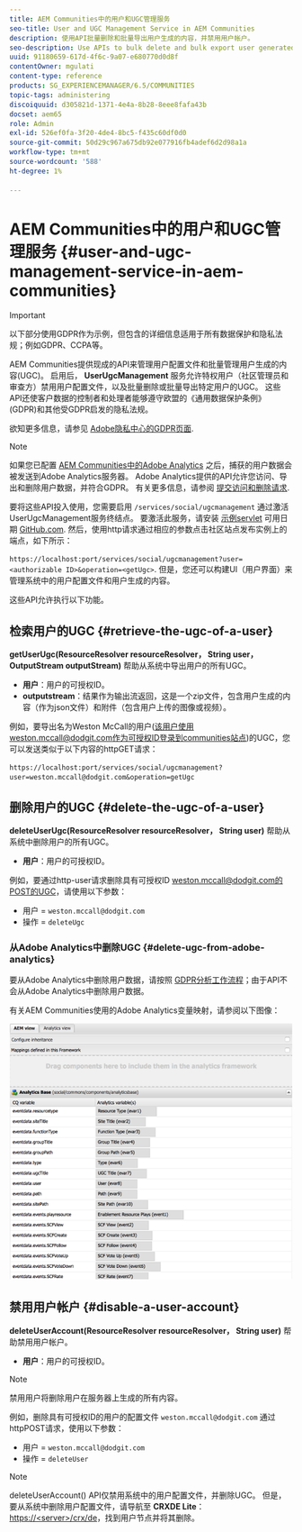 ```yaml
---
title: AEM Communities中的用户和UGC管理服务
seo-title: User and UGC Management Service in AEM Communities
description: 使用API批量删除和批量导出用户生成的内容，并禁用用户帐户。
seo-description: Use APIs to bulk delete and bulk export user generated content, and disable user account.
uuid: 91180659-617d-4f6c-9a07-e680770d0d8f
contentOwner: mgulati
content-type: reference
products: SG_EXPERIENCEMANAGER/6.5/COMMUNITIES
topic-tags: administering
discoiquuid: d305821d-1371-4e4a-8b28-8eee8fafa43b
docset: aem65
role: Admin
exl-id: 526ef0fa-3f20-4de4-8bc5-f435c60df0d0
source-git-commit: 50d29c967a675db92e077916fb4adef6d2d98a1a
workflow-type: tm+mt
source-wordcount: '588'
ht-degree: 1%

---
```


# AEM Communities中的用户和UGC管理服务 {#user-and-ugc-management-service-in-aem-communities}

>[!IMPORTANT]
>
>以下部分使用GDPR作为示例，但包含的详细信息适用于所有数据保护和隐私法规；例如GDPR、CCPA等。

AEM Communities提供现成的API来管理用户配置文件和批量管理用户生成的内容(UGC)。 启用后， **UserUgcManagement** 服务允许特权用户（社区管理员和审查方）禁用用户配置文件，以及批量删除或批量导出特定用户的UGC。 这些API还使客户数据的控制者和处理者能够遵守欧盟的《通用数据保护条例》(GDPR)和其他受GDPR启发的隐私法规。

欲知更多信息，请参见 [Adobe隐私中心的GDPR页面](https://www.adobe.com/privacy/general-data-protection-regulation.html).

>[!NOTE]
>
>如果您已配置 [AEM Communities中的Adobe Analytics](/help/communities/analytics.md) 之后，捕获的用户数据会被发送到Adobe Analytics服务器。 Adobe Analytics提供的API允许您访问、导出和删除用户数据，并符合GDPR。 有关更多信息，请参阅 [提交访问和删除请求](https://experienceleague.adobe.com/docs/analytics/admin/data-governance/gdpr-submit-access-delete.html).

要将这些API投入使用，您需要启用 `/services/social/ugcmanagement` 通过激活UserUgcManagement服务终结点。 要激活此服务，请安装 [示例servlet](https://github.com/Adobe-Marketing-Cloud/aem-communities-ugc-migration/tree/main/bundles/communities-ugc-management-servlet) 可用日期 [GitHub.com](https://github.com/Adobe-Marketing-Cloud/aem-communities-ugc-migration/tree/main/bundles/communities-ugc-management-servlet). 然后，使用http请求通过相应的参数点击社区站点发布实例上的端点，如下所示：

`https://localhost:port/services/social/ugcmanagement?user=<authorizable ID>&operation=<getUgc>`. 但是，您还可以构建UI（用户界面）来管理系统中的用户配置文件和用户生成的内容。

这些API允许执行以下功能。

## 检索用户的UGC {#retrieve-the-ugc-of-a-user}

**getUserUgc(ResourceResolver resourceResolver， String user， OutputStream outputStream)** 帮助从系统中导出用户的所有UGC。

* **用户**：用户的可授权ID。
* **outputstream**：结果作为输出流返回，这是一个zip文件，包含用户生成的内容（作为json文件）和附件（包含用户上传的图像或视频）。

例如，要导出名为Weston McCall的用户(该用户使用weston.mccall@dodgit.com作为可授权ID登录到communities站点)的UGC，您可以发送类似于以下内容的httpGET请求：

`https://localhost:port/services/social/ugcmanagement?user=weston.mccall@dodgit.com&operation=getUgc`

## 删除用户的UGC {#delete-the-ugc-of-a-user}

**deleteUserUgc(ResourceResolver resourceResolver， String user)** 帮助从系统中删除用户的所有UGC。

* **用户**：用户的可授权ID。

例如，要通过http-user请求删除具有可授权ID weston.mccall@dodgit.com的POST的UGC，请使用以下参数：

* 用户 = `weston.mccall@dodgit.com`
* 操作 = `deleteUgc`

### 从Adobe Analytics中删除UGC {#delete-ugc-from-adobe-analytics}

要从Adobe Analytics中删除用户数据，请按照 [GDPR分析工作流程](https://experienceleague.adobe.com/docs/analytics/admin/data-governance/an-gdpr-workflow.html)；由于API不会从Adobe Analytics中删除用户数据。

有关AEM Communities使用的Adobe Analytics变量映射，请参阅以下图像：

![适用于Adobe Analytics的AEM社区变量映射](assets/analytics-communities-mapping.png)

## 禁用用户帐户 {#disable-a-user-account}

**deleteUserAccount(ResourceResolver resourceResolver， String user)** 帮助禁用用户帐户。

* **用户**：用户的可授权ID。

>[!NOTE]
>
>禁用用户将删除用户在服务器上生成的所有内容。

例如，删除具有可授权ID的用户的配置文件 `weston.mccall@dodgit.com` 通过httpPOST请求，使用以下参数：

* 用户 = `weston.mccall@dodgit.com`
* 操作 = `deleteUser`

>[!NOTE]
>
>deleteUserAccount() API仅禁用系统中的用户配置文件，并删除UGC。 但是，要从系统中删除用户配置文件，请导航至 **CRXDE Lite**： [https://&lt;server>/crx/de](https://localhost:4502/crx/de)，找到用户节点并将其删除。

